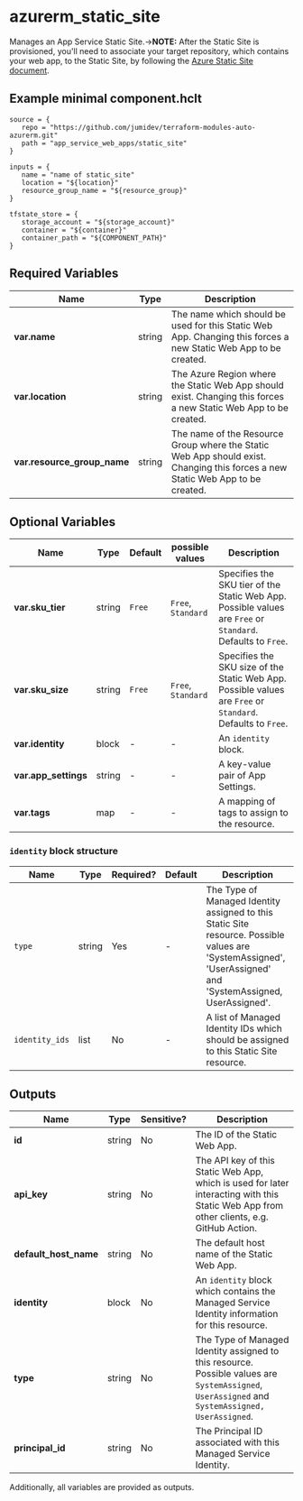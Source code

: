 # azurerm_static_site

Manages an App Service Static Site.->**NOTE:** After the Static Site is provisioned, you'll need to associate your target repository, which contains your web app, to the Static Site, by following the [Azure Static Site document](https://docs.microsoft.com/azure/static-web-apps/github-actions-workflow).

## Example minimal component.hclt

```hcl
source = {
   repo = "https://github.com/jumidev/terraform-modules-auto-azurerm.git" 
   path = "app_service_web_apps/static_site" 
}

inputs = {
   name = "name of static_site" 
   location = "${location}" 
   resource_group_name = "${resource_group}" 
}

tfstate_store = {
   storage_account = "${storage_account}" 
   container = "${container}" 
   container_path = "${COMPONENT_PATH}" 
}

```

## Required Variables

| Name | Type |  Description |
| ---- | --------- |  ----------- |
| **var.name** | string |  The name which should be used for this Static Web App. Changing this forces a new Static Web App to be created. | 
| **var.location** | string |  The Azure Region where the Static Web App should exist. Changing this forces a new Static Web App to be created. | 
| **var.resource_group_name** | string |  The name of the Resource Group where the Static Web App should exist. Changing this forces a new Static Web App to be created. | 

## Optional Variables

| Name | Type |  Default  |  possible values |  Description |
| ---- | --------- |  ----------- | ----------- | ----------- |
| **var.sku_tier** | string |  `Free`  |  `Free`, `Standard`  |  Specifies the SKU tier of the Static Web App. Possible values are `Free` or `Standard`. Defaults to `Free`. | 
| **var.sku_size** | string |  `Free`  |  `Free`, `Standard`  |  Specifies the SKU size of the Static Web App. Possible values are `Free` or `Standard`. Defaults to `Free`. | 
| **var.identity** | block |  -  |  -  |  An `identity` block. | 
| **var.app_settings** | string |  -  |  -  |  A key-value pair of App Settings. | 
| **var.tags** | map |  -  |  -  |  A mapping of tags to assign to the resource. | 

### `identity` block structure

| Name | Type | Required? | Default | Description |
| ---- | ---- | --------- | ------- | ----------- |
| `type` | string | Yes | - | The Type of Managed Identity assigned to this Static Site resource. Possible values are 'SystemAssigned', 'UserAssigned' and 'SystemAssigned, UserAssigned'. |
| `identity_ids` | list | No | - | A list of Managed Identity IDs which should be assigned to this Static Site resource. |



## Outputs

| Name | Type | Sensitive? | Description |
| ---- | ---- | --------- | --------- |
| **id** | string | No  | The ID of the Static Web App. | 
| **api_key** | string | No  | The API key of this Static Web App, which is used for later interacting with this Static Web App from other clients, e.g. GitHub Action. | 
| **default_host_name** | string | No  | The default host name of the Static Web App. | 
| **identity** | block | No  | An `identity` block which contains the Managed Service Identity information for this resource. | 
| **type** | string | No  | The Type of Managed Identity assigned to this resource. Possible values are `SystemAssigned`, `UserAssigned` and `SystemAssigned, UserAssigned`. | 
| **principal_id** | string | No  | The Principal ID associated with this Managed Service Identity. | 

Additionally, all variables are provided as outputs.
